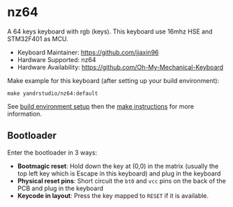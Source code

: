 # nz64

A 64 keys keyboard with rgb (keys).
This keyboard use 16mhz HSE and STM32F401 as MCU.

- Keyboard Maintainer: https://github.com/jiaxin96
- Hardware Supported: nz64
- Hardware Availability: https://github.com/Oh-My-Mechanical-Keyboard 

Make example for this keyboard (after setting up your build environment):

    make yandrstudio/nz64:default

See [build environment setup](https://docs.qmk.fm/#/getting_started_build_tools) then the [make instructions](https://docs.qmk.fm/#/getting_started_make_guide) for more information.

## Bootloader

Enter the bootloader in 3 ways:

* **Bootmagic reset**: Hold down the key at (0,0) in the matrix (usually the top left key which is Escape in this keyboard) and plug in the keyboard
* **Physical reset pins**: Short circuit the `bt0` and `vcc` pins on the back of the PCB and plug in the keyboard
* **Keycode in layout**: Press the key mapped to `RESET` if it is available.
